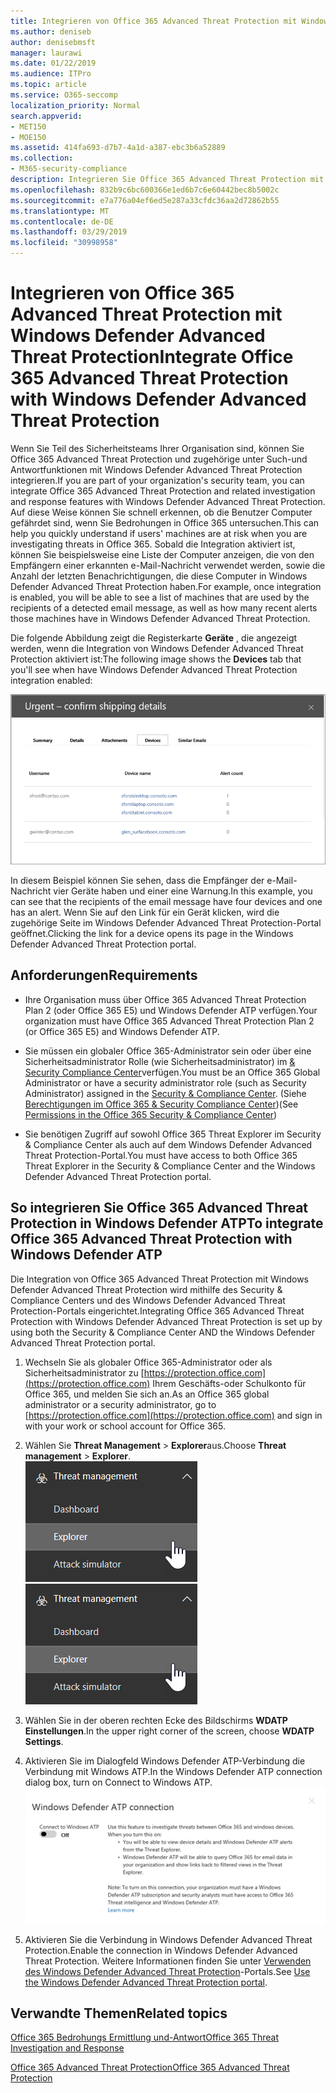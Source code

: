 ```yaml
---
title: Integrieren von Office 365 Advanced Threat Protection mit Windows Defender Advanced Threat Protection
ms.author: deniseb
author: denisebmsft
manager: laurawi
ms.date: 01/22/2019
ms.audience: ITPro
ms.topic: article
ms.service: O365-seccomp
localization_priority: Normal
search.appverid:
- MET150
- MOE150
ms.assetid: 414fa693-d7b7-4a1d-a387-ebc3b6a52889
ms.collection:
- M365-security-compliance
description: Integrieren Sie Office 365 Advanced Threat Protection mit Windows Defender Advanced Threat Protection, um detailliertere Informationen zur Bedrohungs Verwaltung zu erhalten.
ms.openlocfilehash: 832b9c6bc600366e1ed6b7c6e60442bec8b5002c
ms.sourcegitcommit: e7a776a04ef6ed5e287a33cfdc36aa2d72862b55
ms.translationtype: MT
ms.contentlocale: de-DE
ms.lasthandoff: 03/29/2019
ms.locfileid: "30998958"
---
```

# <a name="integrate-office-365-advanced-threat-protection-with-windows-defender-advanced-threat-protection"></a><span data-ttu-id="e3520-103">Integrieren von Office 365 Advanced Threat Protection mit Windows Defender Advanced Threat Protection</span><span class="sxs-lookup"><span data-stu-id="e3520-103">Integrate Office 365 Advanced Threat Protection with Windows Defender Advanced Threat Protection</span></span>

<span data-ttu-id="e3520-104">Wenn Sie Teil des Sicherheitsteams Ihrer Organisation sind, können Sie Office 365 Advanced Threat Protection und zugehörige unter Such-und Antwortfunktionen mit Windows Defender Advanced Threat Protection integrieren.</span><span class="sxs-lookup"><span data-stu-id="e3520-104">If you are part of your organization's security team, you can integrate Office 365 Advanced Threat Protection and related investigation and response features with Windows Defender Advanced Threat Protection.</span></span> <span data-ttu-id="e3520-105">Auf diese Weise können Sie schnell erkennen, ob die Benutzer Computer gefährdet sind, wenn Sie Bedrohungen in Office 365 untersuchen.</span><span class="sxs-lookup"><span data-stu-id="e3520-105">This can help you quickly understand if users' machines are at risk when you are investigating threats in Office 365.</span></span> <span data-ttu-id="e3520-106">Sobald die Integration aktiviert ist, können Sie beispielsweise eine Liste der Computer anzeigen, die von den Empfängern einer erkannten e-Mail-Nachricht verwendet werden, sowie die Anzahl der letzten Benachrichtigungen, die diese Computer in Windows Defender Advanced Threat Protection haben.</span><span class="sxs-lookup"><span data-stu-id="e3520-106">For example, once integration is enabled, you will be able to see a list of machines that are used by the recipients of a detected email message, as well as how many recent alerts those machines have in Windows Defender Advanced Threat Protection.</span></span>
  
<span data-ttu-id="e3520-107">Die folgende Abbildung zeigt die Registerkarte **Geräte** , die angezeigt werden, wenn die Integration von Windows Defender Advanced Threat Protection aktiviert ist:</span><span class="sxs-lookup"><span data-stu-id="e3520-107">The following image shows the **Devices** tab that you'll see when have Windows Defender Advanced Threat Protection integration enabled:</span></span> 
  
![Wenn Windows Defender ATP aktiviert ist, können Sie eine Liste der Computer mit Warnungen anzeigen.](media/fec928ea-8f0c-44d7-80b9-a2e0a8cd4e89.PNG)
  
<span data-ttu-id="e3520-109">In diesem Beispiel können Sie sehen, dass die Empfänger der e-Mail-Nachricht vier Geräte haben und einer eine Warnung.</span><span class="sxs-lookup"><span data-stu-id="e3520-109">In this example, you can see that the recipients of the email message have four devices and one has an alert.</span></span> <span data-ttu-id="e3520-110">Wenn Sie auf den Link für ein Gerät klicken, wird die zugehörige Seite im Windows Defender Advanced Threat Protection-Portal geöffnet.</span><span class="sxs-lookup"><span data-stu-id="e3520-110">Clicking the link for a device opens its page in the Windows Defender Advanced Threat Protection portal.</span></span>
  
## <a name="requirements"></a><span data-ttu-id="e3520-111">Anforderungen</span><span class="sxs-lookup"><span data-stu-id="e3520-111">Requirements</span></span>

- <span data-ttu-id="e3520-112">Ihre Organisation muss über Office 365 Advanced Threat Protection Plan 2 (oder Office 365 E5) und Windows Defender ATP verfügen.</span><span class="sxs-lookup"><span data-stu-id="e3520-112">Your organization must have Office 365 Advanced Threat Protection Plan 2 (or Office 365 E5) and Windows Defender ATP.</span></span>
    
- <span data-ttu-id="e3520-113">Sie müssen ein globaler Office 365-Administrator sein oder über eine Sicherheitsadministrator Rolle (wie Sicherheitsadministrator) im [ &amp; Security Compliance Center](https://protection.office.com)verfügen.</span><span class="sxs-lookup"><span data-stu-id="e3520-113">You must be an Office 365 Global Administrator or have a security administrator role (such as Security Administrator) assigned in the [Security &amp; Compliance Center](https://protection.office.com).</span></span> <span data-ttu-id="e3520-114">(Siehe [Berechtigungen im Office 365 &amp; Security Compliance Center](permissions-in-the-security-and-compliance-center.md))</span><span class="sxs-lookup"><span data-stu-id="e3520-114">(See [Permissions in the Office 365 Security &amp; Compliance Center](permissions-in-the-security-and-compliance-center.md))</span></span>
    
- <span data-ttu-id="e3520-115">Sie benötigen Zugriff auf sowohl Office 365 Threat Explorer im Security & Compliance Center als auch auf dem Windows Defender Advanced Threat Protection-Portal.</span><span class="sxs-lookup"><span data-stu-id="e3520-115">You must have access to both Office 365 Threat Explorer in the Security & Compliance Center and the Windows Defender Advanced Threat Protection portal.</span></span>
    
## <a name="to-integrate-office-365-advanced-threat-protection-with-windows-defender-atp"></a><span data-ttu-id="e3520-116">So integrieren Sie Office 365 Advanced Threat Protection in Windows Defender ATP</span><span class="sxs-lookup"><span data-stu-id="e3520-116">To integrate Office 365 Advanced Threat Protection with Windows Defender ATP</span></span>

<span data-ttu-id="e3520-117">Die Integration von Office 365 Advanced Threat Protection mit Windows Defender Advanced Threat Protection wird mithilfe des Security & Compliance Centers und des Windows Defender Advanced Threat Protection-Portals eingerichtet.</span><span class="sxs-lookup"><span data-stu-id="e3520-117">Integrating Office 365 Advanced Threat Protection with Windows Defender Advanced Threat Protection is set up by using both the Security & Compliance Center AND the Windows Defender Advanced Threat Protection portal.</span></span>
  
1. <span data-ttu-id="e3520-118">Wechseln Sie als globaler Office 365-Administrator oder als Sicherheitsadministrator zu [https://protection.office.com](https://protection.office.com) Ihrem Geschäfts-oder Schulkonto für Office 365, und melden Sie sich an.</span><span class="sxs-lookup"><span data-stu-id="e3520-118">As an Office 365 global administrator or a security administrator, go to [https://protection.office.com](https://protection.office.com) and sign in with your work or school account for Office 365.</span></span> 
    
2. <span data-ttu-id="e3520-119">Wählen Sie **Threat Management** \> **Explorer**aus.</span><span class="sxs-lookup"><span data-stu-id="e3520-119">Choose **Threat management** \> **Explorer**.</span></span><br><span data-ttu-id="e3520-120">![Explorer im Menü "Bedrohungs Verwaltung"](media/ThreatMgmt-Explorer-nav.png)</span><span class="sxs-lookup"><span data-stu-id="e3520-120">![Explorer in Threat Management menu](media/ThreatMgmt-Explorer-nav.png)</span></span><br>
    
3. <span data-ttu-id="e3520-121">Wählen Sie in der oberen rechten Ecke des Bildschirms **WDATP Einstellungen**.</span><span class="sxs-lookup"><span data-stu-id="e3520-121">In the upper right corner of the screen, choose **WDATP Settings**.</span></span>
    
4. <span data-ttu-id="e3520-122">Aktivieren Sie im Dialogfeld Windows Defender ATP-Verbindung die Verbindung mit Windows ATP.</span><span class="sxs-lookup"><span data-stu-id="e3520-122">In the Windows Defender ATP connection dialog box, turn on Connect to Windows ATP.</span></span><br>![Windows Defender ATP-Verbindung](media/Explorer-WDATPConnection-dialog.png)<br>
    
5. <span data-ttu-id="e3520-124">Aktivieren Sie die Verbindung in Windows Defender Advanced Threat Protection.</span><span class="sxs-lookup"><span data-stu-id="e3520-124">Enable the connection in Windows Defender Advanced Threat Protection.</span></span> <span data-ttu-id="e3520-125">Weitere Informationen finden Sie unter [Verwenden des Windows Defender Advanced Threat Protection](https://go.microsoft.com/fwlink/?linkid=859690)-Portals.</span><span class="sxs-lookup"><span data-stu-id="e3520-125">See [Use the Windows Defender Advanced Threat Protection portal](https://go.microsoft.com/fwlink/?linkid=859690).</span></span>

  
## <a name="related-topics"></a><span data-ttu-id="e3520-126">Verwandte Themen</span><span class="sxs-lookup"><span data-stu-id="e3520-126">Related topics</span></span>

[<span data-ttu-id="e3520-127">Office 365 Bedrohungs Ermittlung und-Antwort</span><span class="sxs-lookup"><span data-stu-id="e3520-127">Office 365 Threat Investigation and Response</span></span>](office-365-ti.md)
  
[<span data-ttu-id="e3520-128">Office 365 Advanced Threat Protection</span><span class="sxs-lookup"><span data-stu-id="e3520-128">Office 365 Advanced Threat Protection</span></span>](office-365-atp.md)
  

